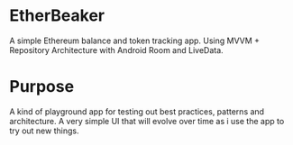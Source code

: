 # EtherBeaker
A simple Ethereum balance and token tracking app. Using MVVM + Repository Architecture with Android Room and LiveData.

# Purpose
A kind of playground app for testing out best practices, patterns and architecture. A very simple UI that will evolve over time as i use the app to try out new things. 
